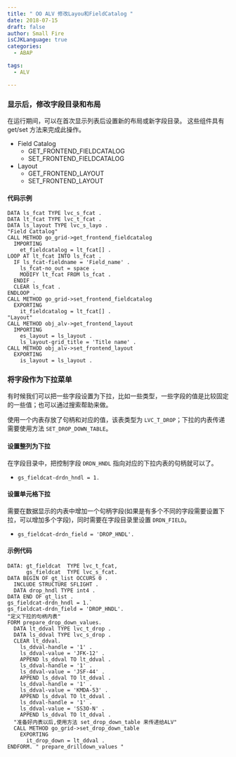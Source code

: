 ```yaml
---
title: " OO ALV 修改Layou和FieldCatalog "
date: 2018-07-15
draft: false
author: Small Fire
isCJKLanguage: true
categories: 
  - ABAP

tags: 
  - ALV

---
```



### 显示后，修改字段目录和布局

在运行期间，可以在首次显示列表后设置新的布局或新字段目录。 这些组件具有 get/set 方法来完成此操作。

- Field Catalog
  - GET_FRONTEND_FIELDCATALOG
  - SET_FRONTEND_FIELDCATALOG
- Layout
  - GET_FRONTEND_LAYOUT
  - SET_FRONTEND_LAYOUT

#### 代码示例

```ABAP
DATA ls_fcat TYPE lvc_s_fcat .
DATA lt_fcat TYPE lvc_t_fcat .
DATA ls_layout TYPE lvc_s_layo .
"Field Cattalog"
CALL METHOD go_grid->get_frontend_fieldcatalog
  IMPORTING
    et_fieldcatalog = lt_fcat[] .
LOOP AT lt_fcat INTO ls_fcat .
  IF ls_fcat-fieldname = 'Field_name' .
    ls_fcat-no_out = space .
    MODIFY lt_fcat FROM ls_fcat .
  ENDIF .
  CLEAR ls_fcat .
ENDLOOP .
CALL METHOD go_grid->set_frontend_fieldcatalog
  EXPORTING
    it_fieldcatalog = lt_fcat[] .
"Layout"
CALL METHOD obj_alv->get_frontend_layout
  IMPORTING
    es_layout = ls_layout .
    ls_layout-grid_title = 'Title name' .
CALL METHOD obj_alv->set_frontend_layout
  EXPORTING
    is_layout = ls_layout .
```

### 将字段作为下拉菜单

有时候我们可以把一些字段设置为下拉，比如一些类型，一些字段的值是比较固定的一些值；也可以通过搜索帮助来做。

使用一个内表存放了句柄和对应的值，该表类型为 `LVC_T_DROP`；下拉的内表传递需要使用方法 `SET_DROP_DOWN_TABLE`。

#### 设置整列为下拉

在字段目录中，把控制字段 `DRDN_HNDL` 指向对应的下拉内表的句柄就可以了。

- `gs_fieldcat-drdn_hndl = 1.`

#### 设置单元格下拉

需要在数据显示的内表中增加一个句柄字段(如果是有多个不同的字段需要设置下拉，可以增加多个字段)，同时需要在字段目录里设置 `DRDN_FIELD`。

- `gs_fieldcat-drdn_field = 'DROP_HNDL'.`

#### 示例代码

```ABAP
DATA: gt_fieldcat  TYPE lvc_t_fcat,   
      gs_fieldcat  TYPE lvc_s_fcat.
DATA BEGIN OF gt_list OCCURS 0 .
  INCLUDE STRUCTURE SFLIGHT .
  DATA drop_hndl TYPE int4 .
DATA END OF gt_list .
gs_fieldcat-drdn_hndl = 1.`
gs_fieldcat-drdn_field = 'DROP_HNDL'.
"定义下拉的句柄内表"
FORM prepare_drop_down_values.
  DATA lt_ddval TYPE lvc_t_drop .
  DATA ls_ddval TYPE lvc_s_drop .
  CLEAR lt_ddval.
    ls_ddval-handle = '1' .
    ls_ddval-value = 'JFK-12' .
    APPEND ls_ddval TO lt_ddval .
    ls_ddval-handle = '1' .
    ls_ddval-value = 'JSF-44' .
    APPEND ls_ddval TO lt_ddval .
    ls_ddval-handle = '1' .
    ls_ddval-value = 'KMDA-53' .
    APPEND ls_ddval TO lt_ddval .
    ls_ddval-handle = '1' .
    ls_ddval-value = 'SS3O-N' .
    APPEND ls_ddval TO lt_ddval .
  "准备好内表以后,使用方法 set_drop_down_table 来传递给ALV"
  CALL METHOD go_grid->set_drop_down_table
    EXPORTING
      it_drop_down = lt_ddval .
ENDFORM. " prepare_drilldown_values "
```

